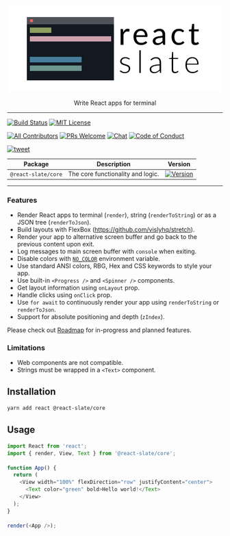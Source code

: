 <p align="center">
  <img alt="react-slate" src="_assets/react_slate_logo.png" width="700">
</p>

<p align="center">
  Write React apps for terminal
</p>

---

[![Build Status][build-badge]][build]
[![MIT License][license-badge]][license]

[![All Contributors](https://img.shields.io/badge/all_contributors-5-orange.svg?style=flat-square)](#contributors)
[![PRs Welcome][prs-welcome-badge]][prs-welcome]
[![Chat][chat-badge]][chat]
[![Code of Conduct][coc-badge]][coc]

[![tweet][tweet-badge]][tweet]

| Package             | Description                       | Version                                                          |
| ------------------- | --------------------------------- | ---------------------------------------------------------------- |
| `@react-slate/core` | The core functionality and logic. | [![Version][react-slate-core-version]][react-slate-core-package] |

---

### Features

* Render React apps to terminal (`render`), string (`renderToString`) or as a JSON tree (`renderToJson`).
* Build layouts with FlexBox (https://github.com/vislyhq/stretch).
* Render your app to alternative screen buffer and go back to the previous content upon exit.
* Log messages to main screen buffer with `console` when exiting.
* Disable colors with [`NO_COLOR`](https://no-color.org/) environment variable.
* Use standard ANSI colors, RBG, Hex and CSS keywords to style your app.
* Use built-in `<Progress />` and `<Spinner />` components.
* Get layout information using `onLayout` prop.
* Handle clicks using `onClick` prop.
* Use `for await` to continuously render your app using `renderToString` or `renderToJson`.
* Support for absolute positioning and depth (`zIndex`).

Please check out [Roadmap](https://github.com/zamotany/react-slate/issues/99) for in-progress and planned features. 

### Limitations

* Web components are not compatible.
* Strings must be wrapped in a `<Text>` component.

## Installation

```bash
yarn add react @react-slate/core
```

## Usage

```js
import React from 'react';
import { render, View, Text } from '@react-slate/core';

function App() {
  return (
    <View width="100%" flexDirection="row" justifyContent="center">
      <Text color="green" bold>Hello world!</Text>
    </View>
  );
}

render(<App />);
```

<!-- badges (common) -->

[build-badge]: https://img.shields.io/circleci/project/github/zamotany/react-slate/master.svg?style=flat-square
[build]: https://circleci.com/gh/zamotany/react-slate
[license-badge]: https://img.shields.io/npm/l/react-slate.svg?style=flat-square
[license]: https://opensource.org/licenses/MIT
[prs-welcome-badge]: https://img.shields.io/badge/PRs-welcome-brightgreen.svg?style=flat-square
[prs-welcome]: http://makeapullrequest.com
[coc-badge]: https://img.shields.io/badge/code%20of-conduct-ff69b4.svg?style=flat-square
[coc]: https://github.com/zamotany/react-slate/blob/master/CODE_OF_CONDUCT.md
[chat-badge]: https://img.shields.io/badge/chat-discord-brightgreen.svg?style=flat-square&colorB=7289DA&logo=discord
[chat]: https://discord.gg/zwR2Cdh
[tweet-badge]: https://img.shields.io/badge/tweet-react--slate-blue.svg?style=flat-square&colorB=1DA1F2&logo=data:image/png;base64,iVBORw0KGgoAAAANSUhEUgAAABgAAAAUCAYAAACXtf2DAAAAAXNSR0IArs4c6QAAAaRJREFUOBGtlM8rBGEYx3cWtRHJRaKcuMtBSitxkCQ3LtzkP9iUUu5ODspRHLhRLtq0FxeicEBC2cOivcge%2FMgan3fNM8bbzL4zm6c%2BPT%2Fe7%2FO8887svrFYBWbbtgWzsAt3sAcpqJFxxF1QV8oJFqFPFst5dLWQAT87oTgPB7DtziFRT1EA4yZolsFkhwjGYFRO8Op0KD8HVe7unoB6PRTBZG8IctAmG1xrHcfkQ2B55sfI%2ByGMXSBqV71xZ8CWdxBxN6ThFuECDEAL%2Bc9HIzDYumVZ966GZnX0SzCZvEqTbkaGywkyFE6hKAsBPhFQ18uPUqh2ggJ%2BUor%2F4M%2F%2FzOC8g6YzR1i%2F8g4vvSI%2ByD7FFNjexQrjHd8%2BnjABI3AU4Wl16TuF1qANGll81jsi5qu%2Bw6XIsCn4ijhU5FmCJpkV6BGNw410hfSf6JKBQ%2FUFxHGYBnWnmOwDwYQ%2BwzdHqO75HtiAMJfaC7ph32FSRJCENUhDHsLaJkL%2FX4wMF4%2BwA5bgAcrZE4sr0Cu9Jq9fxyrvBHWbNkMD5CEHWTjjT2m6r5D92jfmbbKJEWuMMAAAAABJRU5ErkJggg%3D%3D
[tweet]: https://twitter.com/intent/tweet?text=Check%20out%20react-slate!%20https://github.com/zamotany/react-slate%20%F0%9F%91%8D

<!-- badges (packages) -->

[react-slate-core-version]: https://img.shields.io/npm/v/@react-slate/core.svg?style=flat-square
[react-slate-core-package]: https://www.npmjs.com/package/@react-slate/core
